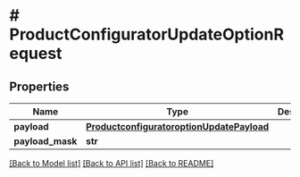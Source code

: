 # # ProductConfiguratorUpdateOptionRequest


## Properties 


Name | Type | Description | Notes
------------ | ------------- | ------------- | -------------
**payload**| [**ProductconfiguratoroptionUpdatePayload**](ProductconfiguratoroptionUpdatePayload.md) |   | [optional]
**payload_mask**| **str** |   | [optional]


[[Back to Model list]](../../README.md#models) [[Back to API list]](../../README.md#endpoints) [[Back to README]](../../README.md)

